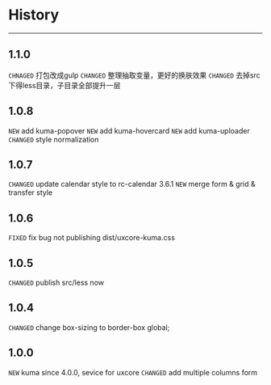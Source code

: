 # History

---

## 1.1.0
`CHNAGED` 打包改成gulp
`CHANGED` 整理抽取变量，更好的换肤效果
`CHANGED` 去掉src下得less目录，子目录全部提升一层

## 1.0.8

`NEW` add kuma-popover
`NEW` add kuma-hovercard
`NEW` add kuma-uploader
`CHANGED` style normalization

## 1.0.7

`CHANGED` update calendar style to rc-calendar 3.6.1
`NEW` merge form & grid & transfer style

## 1.0.6

`FIXED` fix bug not publishing dist/uxcore-kuma.css

## 1.0.5

`CHANGED` publish src/less now

## 1.0.4

`CHANGED` change box-sizing to border-box global;

## 1.0.0

`NEW` kuma since 4.0.0, sevice for uxcore
`CHANGED` add multiple columns form
